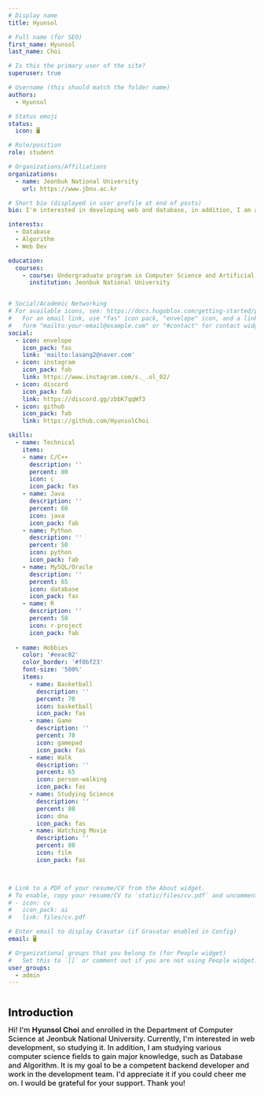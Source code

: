 ```yaml
---
# Display name
title: Hyunsol

# Full name (for SEO)
first_name: Hyunsol
last_name: Choi

# Is this the primary user of the site?
superuser: true

# Username (this should match the folder name)
authors:
  - Hyunsol

# Status emoji
status:
  icon: 🖥️

# Role/position
role: student

# Organizations/Affiliations
organizations:
  - name: Jeonbuk National University
    url: https://www.jbnu.ac.kr

# Short bio (displayed in user profile at end of posts)
bio: I'm interested in developing web and database, in addition, I am also studying various fields about CS.

interests:
  - Database
  - Algorithm
  - Web Dev

education:
  courses:
    - course: Undergraduate program in Computer Science and Artificial Intelligence
      institution: Jeonbuk National University


# Social/Academic Networking
# For available icons, see: https://docs.hugoblox.com/getting-started/page-builder/#icons
#   For an email link, use "fas" icon pack, "envelope" icon, and a link in the
#   form "mailto:your-email@example.com" or "#contact" for contact widget.
social:
  - icon: envelope
    icon_pack: fas
    link: 'mailto:lasang2@naver.com'
  - icon: instagram
    icon_pack: fab
    link: https://www.instagram.com/s._.ol_02/
  - icon: discord
    icon_pack: fab
    link: https://discord.gg/zbbK7qqWf3
  - icon: github
    icon_pack: fab
    link: https://github.com/HyunsolChoi

skills:
  - name: Technical
    items:
    - name: C/C++
      description: ''
      percent: 80
      icon: c
      icon_pack: fas
    - name: Java
      description: ''
      percent: 60
      icon: java
      icon_pack: fab
    - name: Python
      description: ''
      percent: 50
      icon: python
      icon_pack: fab
    - name: MySQL/Oracle
      description: ''
      percent: 65
      icon: database
      icon_pack: fas
    - name: R
      description: ''
      percent: 50
      icon: r-project
      icon_pack: fab
    
  - name: Hobbies
    color: '#eeac02'
    color_border: '#f0bf23'
    font-size: '500%'
    items:
      - name: Basketball
        description: ''
        percent: 70
        icon: basketball
        icon_pack: fas
      - name: Game
        description: ''
        percent: 70
        icon: gamepad
        icon_pack: fas
      - name: Walk
        description: ''
        percent: 65
        icon: person-walking
        icon_pack: fas
      - name: Studying Science
        description: ''
        percent: 80
        icon: dna
        icon_pack: fas
      - name: Watching Movie
        description: ''
        percent: 80
        icon: film
        icon_pack: fas



# Link to a PDF of your resume/CV from the About widget.
# To enable, copy your resume/CV to `static/files/cv.pdf` and uncomment the lines below.
# - icon: cv
#   icon_pack: ai
#   link: files/cv.pdf

# Enter email to display Gravatar (if Gravatar enabled in Config)
email: 🖥️

# Organizational groups that you belong to (for People widget)
#   Set this to `[]` or comment out if you are not using People widget.
user_groups:
  - admin
---
```


<span style="font-size: 155%; font-weight: 850;"><br>Introduction</span>

<span style="font-size: 105%; font-weight: 500; text-align: justify;">
Hi! I'm <strong>Hyunsol Choi</strong> and enrolled in the Department of Computer Science at Jeonbuk National University. Currently, I'm interested in web development, so studying it. In addition, I am studying various computer science fields to gain major knowledge, such as Database and Algorithm. It is my goal to be a competent backend developer and work in the development team. I'd appreciate it if you could cheer me on. I would be grateful for your support. Thank you! 
</span>